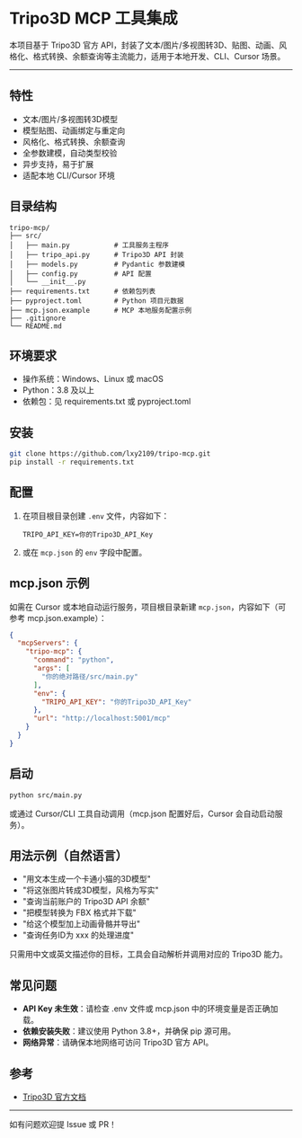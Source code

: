 # Tripo3D MCP 工具集成

本项目基于 Tripo3D 官方 API，封装了文本/图片/多视图转3D、贴图、动画、风格化、格式转换、余额查询等主流能力，适用于本地开发、CLI、Cursor 场景。

---

## 特性
- 文本/图片/多视图转3D模型
- 模型贴图、动画绑定与重定向
- 风格化、格式转换、余额查询
- 全参数建模，自动类型校验
- 异步支持，易于扩展
- 适配本地 CLI/Cursor 环境

## 目录结构
```
tripo-mcp/
├── src/
│   ├── main.py           # 工具服务主程序
│   ├── tripo_api.py      # Tripo3D API 封装
│   ├── models.py         # Pydantic 参数建模
│   ├── config.py         # API 配置
│   └── __init__.py
├── requirements.txt      # 依赖包列表
├── pyproject.toml        # Python 项目元数据
├── mcp.json.example      # MCP 本地服务配置示例
├── .gitignore
└── README.md
```

## 环境要求
- 操作系统：Windows、Linux 或 macOS
- Python：3.8 及以上
- 依赖包：见 requirements.txt 或 pyproject.toml

## 安装
```bash
git clone https://github.com/lxy2109/tripo-mcp.git
pip install -r requirements.txt
```

## 配置
1. 在项目根目录创建 `.env` 文件，内容如下：
   ```
   TRIPO_API_KEY=你的Tripo3D_API_Key
   ```
2. 或在 `mcp.json` 的 `env` 字段中配置。

## mcp.json 示例
如需在 Cursor 或本地自动运行服务，项目根目录新建 `mcp.json`，内容如下（可参考 mcp.json.example）：
```json
{
  "mcpServers": {
    "tripo-mcp": {
      "command": "python",
      "args": [
        "你的绝对路径/src/main.py"
      ],
      "env": {
        "TRIPO_API_KEY": "你的Tripo3D_API_Key"
      },
      "url": "http://localhost:5001/mcp"
    }
  }
}
```

## 启动
```bash
python src/main.py
```
或通过 Cursor/CLI 工具自动调用（mcp.json 配置好后，Cursor 会自动启动服务）。

## 用法示例（自然语言）
- "用文本生成一个卡通小猫的3D模型"
- "将这张图片转成3D模型，风格为写实"
- "查询当前账户的 Tripo3D API 余额"
- "把模型转换为 FBX 格式并下载"
- "给这个模型加上动画骨骼并导出"
- "查询任务ID为 xxx 的处理进度"

只需用中文或英文描述你的目标，工具会自动解析并调用对应的 Tripo3D 能力。

## 常见问题
- **API Key 未生效**：请检查 .env 文件或 mcp.json 中的环境变量是否正确加载。
- **依赖安装失败**：建议使用 Python 3.8+，并确保 pip 源可用。
- **网络异常**：请确保本地网络可访问 Tripo3D 官方 API。

## 参考
- [Tripo3D 官方文档](https://platform.tripo3d.ai/docs)

---

如有问题欢迎提 Issue 或 PR！ 